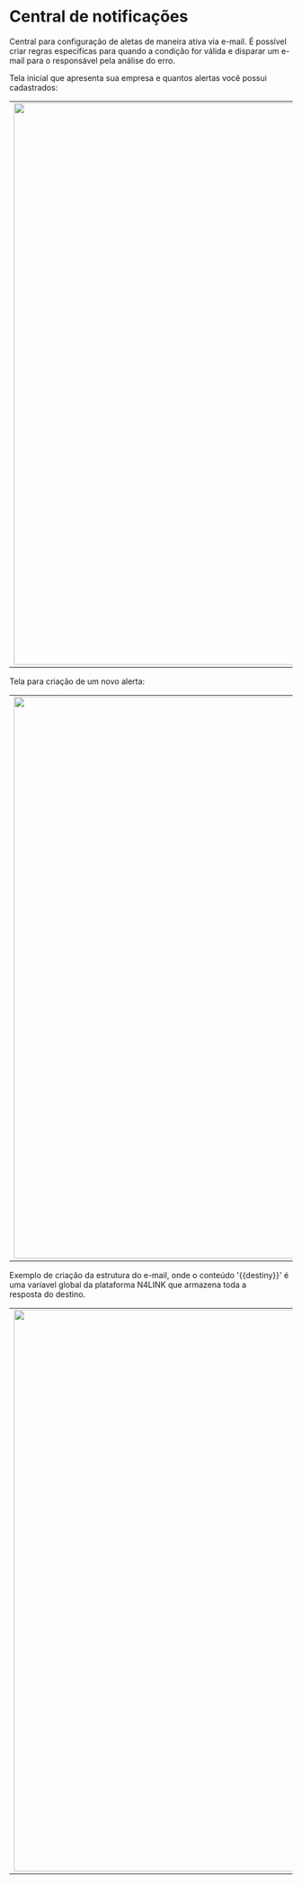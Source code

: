 # Central de notificações

Central para configuração de aletas de maneira ativa via e-mail. 
É possível criar regras especifícas para quando a condição for válida e disparar um e-mail para o responsável pela análise do erro.

Tela inicial que apresenta sua empresa e quantos alertas você possui cadastrados:


<table>
  <tr>
    <td align="center">
      <img src="/n4link-wiki/assets/telas_n4link/central.png" width="1000"/>
    </td>
  </tr>
</table>

Tela para criação de um novo alerta:

<table>
  <tr>
    <td align="center">
      <img src="/n4link-wiki/assets/telas_n4link/central1.png" width="1000"/>
    </td>
  </tr>
</table>

Exemplo de criação da estrutura do e-mail, onde o conteúdo '{{destiny}}' é uma variavel global da plataforma N4LINK que armazena toda a resposta do destino.

<table>
  <tr>
    <td align="center">
      <img src="/n4link-wiki/assets/telas_n4link/central2.png" width="1000"/>
    </td>
  </tr>
</table>